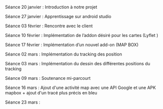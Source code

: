 Séance 20 janvier : Introduction à notre projet 

Séance 27 janvier : Apprentissage sur android studio 

Séance 03 février : Rencontre avec le client

Séance 10 février : Implémentation de l’addon désiré pour les cartes (Lyflet )

Séance 17 février : Implémentation d’un nouvel add-on (MAP BOX)

Séance 02 mars : Implémentation  du tracking des position 

Séance 03 mars : Implémentation du dessin des différentes positions du tracking

Séance 09 mars : Soutenance mi-parcourt

Séance 16 mars : Ajout d'une activité map avec une API Google et une APK mapbox + ajout d'un tracé plus précis en bleu

Séance 23 mars :

